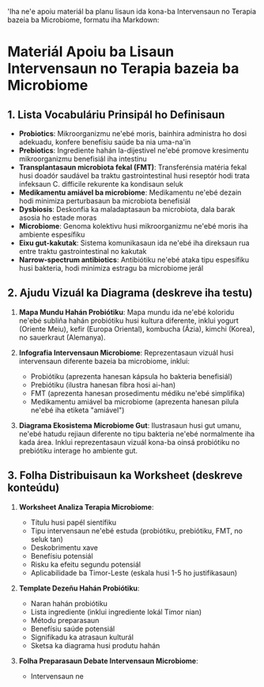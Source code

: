 'Iha ne'e apoiu materiál ba planu lisaun ida kona-ba Intervensaun no Terapia bazeia ba Microbiome, formatu iha Markdown:

# Materiál Apoiu ba Lisaun Intervensaun no Terapia bazeia ba Microbiome

## 1. Lista Vocabuláriu Prinsipál ho Definisaun

- **Probiotics**: Mikroorganizmu ne'ebé moris, bainhira administra ho dosi adekuadu, konfere benefísiu saúde ba nia uma-na'in
- **Prebiotics**: Ingrediente hahán la-dijestivel ne'ebé promove kresimentu mikroorganizmu benefisiál iha intestinu
- **Transplantasaun microbiota fekal (FMT)**: Transferénsia matéria fekal husi doadór saudável ba traktu gastrointestinal husi reseptór hodi trata infeksaun C. difficile rekurente ka kondisaun seluk
- **Medikamentu amiável ba microbiome**: Medikamentu ne'ebé dezain hodi minimiza perturbasaun ba microbiota benefisiál
- **Dysbiosis**: Deskonfia ka maladaptasaun ba microbiota, dala barak asosia ho estade moras
- **Microbiome**: Genoma kolektivu husi mikroorganizmu ne'ebé moris iha ambiente espesífiku
- **Eixu gut-kakutak**: Sistema komunikasaun ida ne'ebé iha direksaun rua entre traktu gastrointestinal no kakutak
- **Narrow-spectrum antibiotics**: Antibiótiku ne'ebé ataka tipu espesífiku husi bakteria, hodi minimiza estragu ba microbiome jerál

## 2. Ajudu Vizuál ka Diagrama (deskreve iha testu)

1. **Mapa Mundu Hahán Probiótiku**: Mapa mundu ida ne'ebé koloridu ne'ebé subliña hahán probiótiku husi kultura diferente, inklui yogurt (Oriente Meiu), kefir (Europa Oriental), kombucha (Ázia), kimchi (Korea), no sauerkraut (Alemanya).

2. **Infografia Intervensaun Microbiome**: Reprezentasaun vizuál husi intervensaun diferente bazeia ba microbiome, inklui:
   - Probiótiku (aprezenta hanesan kápsula ho bakteria benefisiál)
   - Prebiótiku (ilustra hanesan fibra hosi ai-han)
   - FMT (aprezenta hanesan prosedimentu médiku ne'ebé simplifika)
   - Medikamentu amiável ba microbiome (aprezenta hanesan pilula ne'ebé iha etiketa "amiável")

3. **Diagrama Ekosistema Microbiome Gut**: Ilustrasaun husi gut umanu, ne'ebé hatudu rejiaun diferente no tipu bakteria ne'ebé normalmente iha kada área. Inklui reprezentasaun vizuál kona-ba oinsá probiótiku no prebiótiku interage ho ambiente gut.

## 3. Folha Distribuisaun ka Worksheet (deskreve konteúdu)

1. **Worksheet Analiza Terapia Microbiome**:
   - Títulu husi papél sientífiku
   - Tipu intervensaun ne'ebé estuda (probiótiku, prebiótiku, FMT, no seluk tan)
   - Deskobrimentu xave
   - Benefísiu potensiál
   - Risku ka efeitu segundu potensiál
   - Aplicabilidade ba Timor-Leste (eskala husi 1-5 ho justifikasaun)

2. **Template Dezeñu Hahán Probiótiku**:
   - Naran hahán probiótiku
   - Lista ingrediente (inklui ingrediente lokál Timor nian)
   - Métodu preparasaun
   - Benefísiu saúde potensiál
   - Signifikadu ka atrasaun kulturál
   - Sketsa ka diagrama husi produtu hahán

3. **Folha Preparasaun Debate Intervensaun Microbiome**:
   - Intervensaun ne